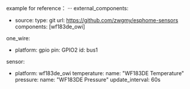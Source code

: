 example for reference：
···
external_components:
  - source:
      type: git
      url: https://github.com/zwgmy/esphome-sensors
    components: [wf183de_owi]

one_wire:
  - platform: gpio
    pin: GPIO2
    id: bus1

    
sensor:
  - platform: wf183de_owi
    temperature:
      name: "WF183DE Temperature"
    pressure:
      name: "WF183DE Pressure"
    update_interval: 60s
```   
